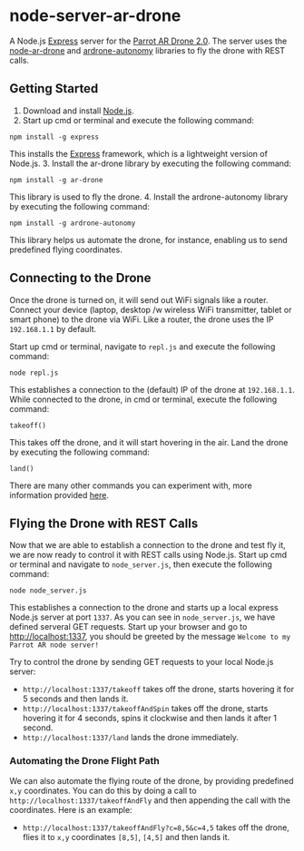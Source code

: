 <h1>node-server-ar-drone</h1>

A Node.js <a href="http://expressjs.com/" target="_blank">Express</a> server for the <a href="http://ardrone2.parrot.com/" target="_blank">Parrot AR Drone 2.0</a>. The server uses the <a href="https://github.com/felixge/node-ar-drone" target="_blank">node-ar-drone</a> and <a href="https://github.com/eschnou/ardrone-autonomy" target="_blank">ardrone-autonomy</a> libraries to fly the drone with REST calls.

<h2>Getting Started</h2>

1. Download and install <a href="http://nodejs.org/download/" target="_blank">Node.js</a>. 
2. Start up cmd or terminal and execute the following command:
<p><code>npm install -g express</code></p>
This installs the <a href="http://expressjs.com/" target="_blank">Express</a> framework, which is a lightweight version of Node.js.
3. Install the ar-drone library by executing the following command:
<p><code>npm install -g ar-drone</code></p>
This library is used to fly the drone.
4. Install the ardrone-autonomy library by executing the following command:
<p><code>npm install -g ardrone-autonomy</code></p>
This library helps us automate the drone, for instance, enabling us to send predefined flying coordinates.

<h2>Connecting to the Drone</h2>

Once the drone is turned on, it will send out WiFi signals like a router. Connect your device (laptop, desktop /w wireless WiFi transmitter, tablet or smart phone) to the drone via WiFi. Like a router, the drone uses the IP <code>192.168.1.1</code> by default.

Start up cmd or terminal, navigate to <code>repl.js</code> and execute the following command:
<p><code>node repl.js</code></p> 
This establishes a connection to the (default) IP of the drone at <code>192.168.1.1</code>. While connected to the drone, in cmd or terminal, execute the following command:
<p><code>takeoff()</code></p>
This takes off the drone, and it will start hovering in the air. Land the drone by executing the following command:
<p><code>land()</code></p>
There are many other commands you can experiment with, more information provided <a href="https://github.com/felixge/node-ar-drone" target="_blank">here</a>.

<h2>Flying the Drone with REST Calls</h2>

Now that we are able to establish a connection to the drone and test fly it, we are now ready to control it with REST calls using Node.js. Start up cmd or terminal and navigate to <code>node_server.js</code>, then execute the following command:
<p><code>node node_server.js</code></p>
This establishes a connection to the drone and starts up a local express Node.js server at port <code>1337</code>. As you can see in <code>node_server.js</code>, we have defined serveral GET requests. Start up your browser and go to <a href="http://localhost:1337" target="_blank">http://localhost:1337</a>, you should be greeted by the message <code>Welcome to my Parrot AR node server!</code>

Try to control the drone by sending GET requests to your local Node.js server:

<ul>
<li><code>http://localhost:1337/takeoff</code> takes off the drone, starts hovering it for 5 seconds and then lands it.</li>
<li><code>http://localhost:1337/takeoffAndSpin</code> takes off the drone, starts hovering it for 4 seconds, spins it clockwise and then lands it after 1 second.</li>
<li><code>http://localhost:1337/land</code> lands the drone immediately.</li>
</ul>

<h3>Automating the Drone Flight Path</h3>

We can also automate the flying route of the drone, by providing predefined <code>x,y</code> coordinates. You can do this by doing a call to <code>http://localhost:1337/takeoffAndFly</code> and then appending the call with the coordinates. Here is an example:

<ul>
<li>
<code>http://localhost:1337/takeoffAndFly?c=8,5&c=4,5</code> takes off the drone, flies it to <code>x,y</code> coordinates <code>[8,5]</code>, <code>[4,5]</code> and then lands it. 
</li>
</ul>
